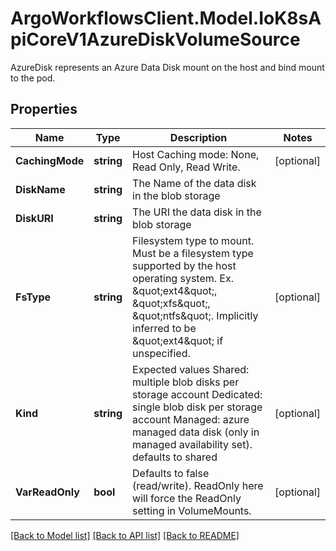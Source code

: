 # ArgoWorkflowsClient.Model.IoK8sApiCoreV1AzureDiskVolumeSource
AzureDisk represents an Azure Data Disk mount on the host and bind mount to the pod.

## Properties

Name | Type | Description | Notes
------------ | ------------- | ------------- | -------------
**CachingMode** | **string** | Host Caching mode: None, Read Only, Read Write. | [optional] 
**DiskName** | **string** | The Name of the data disk in the blob storage | 
**DiskURI** | **string** | The URI the data disk in the blob storage | 
**FsType** | **string** | Filesystem type to mount. Must be a filesystem type supported by the host operating system. Ex. \&quot;ext4\&quot;, \&quot;xfs\&quot;, \&quot;ntfs\&quot;. Implicitly inferred to be \&quot;ext4\&quot; if unspecified. | [optional] 
**Kind** | **string** | Expected values Shared: multiple blob disks per storage account  Dedicated: single blob disk per storage account  Managed: azure managed data disk (only in managed availability set). defaults to shared | [optional] 
**VarReadOnly** | **bool** | Defaults to false (read/write). ReadOnly here will force the ReadOnly setting in VolumeMounts. | [optional] 

[[Back to Model list]](../README.md#documentation-for-models) [[Back to API list]](../README.md#documentation-for-api-endpoints) [[Back to README]](../README.md)

